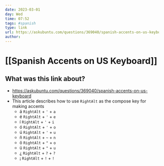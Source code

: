 ```yaml
---
date: 2023-03-01
day: Wed
time: 07:52
tags: #spanish
type: link
url: https://askubuntu.com/questions/369040/spanish-accents-on-us-keyboard
author: 
---
```

# [[Spanish Accents on US Keyboard]] 
## What was this link about?
- https://askubuntu.com/questions/369040/spanish-accents-on-us-keyboard
- This article describes how to use `RightAlt` as the compose key for making accents
	- á  `RightAlt` + `'`  + `a`
	- é  `RightAlt` + `'`  + `e`
	- í  `RightAlt` + `'`  + `i`
	- ó  `RightAlt` + `'`  + `o`
	- ú  `RightAlt` + `'`  + `u`
	- ñ  `RightAlt` + `~`  + `n`
	- ö  `RightAlt` + `"`  + `o`
	- ü  `RightAlt` + `"`  + `u`
	- ¿  `RightAlt` + `?` + `?`
	- ¡  `RightAlt` + `!` + `!`